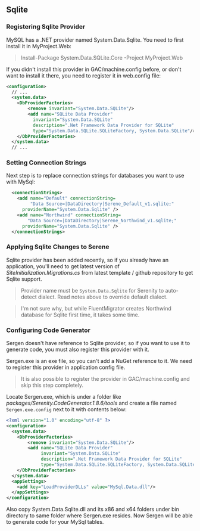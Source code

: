 ## Sqlite

### Registering Sqlite Provider

MySQL has a .NET provider named System.Data.Sqlite. You need to first install it in MyProject.Web:

> Install-Package System.Data.SQLite.Core -Project MyProject.Web

If you didn't install this provider in GAC/machine.config before, or don't want to install it there, you need to register it in web.config file:

```xml
<configuration>
  // ...
  <system.data>
    <DbProviderFactories>
        <remove invariant="System.Data.SQLite"/>
        <add name="SQLite Data Provider"
          invariant="System.Data.SQLite"
          description=".Net Framework Data Provider for SQLite"
          type="System.Data.SQLite.SQLiteFactory, System.Data.SQLite"/>
    </DbProviderFactories>
  </system.data>
  // ...
```

### Setting Connection Strings

Next step is to replace connection strings for databases you want to use with MySql:

```xml
  <connectionStrings>
    <add name="Default" connectionString=
         "Data Source=|DataDirectory|Serene_Default_v1.sqlite;" 
      providerName="System.Data.Sqlite" />
    <add name="Northwind" connectionString=
        "Data Source=|DataDirectory|Serene_Northwind_v1.sqlite;" 
      providerName="System.Data.Sqlite" />
  </connectionStrings> 

```

### Applying Sqlite Changes to Serene

Sqlite provider has been added recently, so if you already have an application, you'll need to get latest version of *SiteInitialization.Migrations.cs* from latest template / github repository to get Sqlite support.

> Provider name must be `System.Data.Sqlite` for Serenity to auto-detect dialect. Read notes above to override default dialect.


> I'm not sure why, but while FluentMigrator creates Northwind database for Sqlite first time, it takes some time.

### Configuring Code Generator

Sergen doesn't have reference to Sqlite provider, so if you want to use it to generate code, you must also register this provider with it.

Sergen.exe is an exe file, so you can't add a NuGet reference to it. We need to register this provider in application config file.

> It is also possible to register the provider in GAC/machine.config and skip this step completely.

Locate Sergen.exe, which is under a folder like *packages/Serenity.CodeGenerator.1.8.6/tools* and create a file named `Sergen.exe.config` next to it with contents below:

```xml
<?xml version="1.0" encoding="utf-8" ?>
<configuration>
  <system.data>
    <DbProviderFactories>
        <remove invariant="System.Data.SQLite"/>
        <add name="SQLite Data Provider"
             invariant="System.Data.SQLite"
             description=".Net Framework Data Provider for SQLite"
             type="System.Data.SQLite.SQLiteFactory, System.Data.SQLite"/>
    </DbProviderFactories>
  </system.data>
  <appSettings>
    <add key="LoadProviderDLLs" value="MySql.Data.dll"/>
  </appSettings>
</configuration>
```

Also copy System.Data.Sqlite.dll and its x86 and x64 folders under bin directory to same folder where Sergen.exe resides. Now Sergen will be able to generate code for your MySql tables.